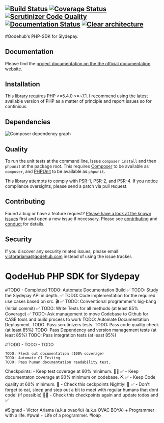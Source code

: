 [![Build Status][travis-image]][travis-url] [![Coverage Status][coveralls-image]][coveralls-url] [![Scrutinizer Code Quality][scrutinizer-image]][scrutinizer-url]  [![Documentation Status][readthedocs-image]][readthedocs-url] [![Clear architecture][clear-architecture-image]][clear-architecture-url]
---

#Qodehub's PHP-SDK for Slydepay.

## Documentation

Please find the [project documentation on the the official documentation website](http://qodehub.github.io/slydepay).

## Installation

This library requires PHP >=5.4.0 <=~7.1. I recommend using the latest available version of PHP as a matter of principle and report issues so for continious.

## Dependencies

![Composer dependency graph](https://rawgit.com/qodehub/slydepay/master/doc/dependencies.svg)

## Quality

To run the unit tests at the command line, issue `composer install` and then `phpunit` at the package root. This requires [Composer](http://getcomposer.org/) to be available as `composer`, and [PHPUnit](http://phpunit.de/manual/) to be available as `phpunit`.

This library attempts to comply with [PSR-1][], [PSR-2][], and [PSR-4][]. If you notice compliance oversights, please send a patch via pull request.

## Contributing

Found a bug or have a feature request? [Please have a look at the known issues](https://github.com/qodehub/slydepay/issues) first and open a new issue if necessary. Please see [contributing](CONTRIBUTING.md) and [conduct](CONDUCT.md) for details.

## Security

If you discover any security related issues, please email victorariama@qodehub.com instead of using the issue tracker.

[travis-image]: https://secure.travis-ci.org/qodehub/slydepay.svg
[travis-url]: https://travis-ci.org/qodehub/slydepay
[coveralls-image]: https://coveralls.io/repos/qodehub/slydepay/badge.svg?branch=master&service=github
[coveralls-url]: https://coveralls.io/github/qodehub/slydepay?branch=master
[scrutinizer-image]: https://scrutinizer-ci.com/g/qodehub/slydepay/badges/quality-score.png?b=master
[scrutinizer-url]: https://scrutinizer-ci.com/g/qodehub/slydepay/?branch=master
[readthedocs-image]: https://readthedocs.org/projects/qodehub-slydepay/badge/?version=latest
[readthedocs-url]: http://qodehub-slydepay.readthedocs.io/en/latest/?badge=latest
[clear-architecture-image]: https://img.shields.io/badge/Clear%20Architecture-%E2%9C%94-brightgreen.svg
[clear-architecture-url]: https://github.com/jkphl/clear-architecture
[author-url]: http://www.qodehub.com
[PSR-1]: https://github.com/php-fig/fig-standards/blob/master/accepted/PSR-1-basic-coding-standard.md
[PSR-2]: https://github.com/php-fig/fig-standards/blob/master/accepted/PSR-2-coding-style-guide.md
[PSR-4]: https://github.com/php-fig/fig-standards/blob/master/accepted/PSR-4-autoloader.md


# QodeHub PHP SDK for Slydepay

#TODO - Completed
TODO: Automate Documentation Build ✅
TODO: Study the Slydepay API in depth. ✅
TODO: Code implementation for the required use cases based on src. 🎬 ✅
TODO: Conventional programmer's big-bang (Initial commit) ✅
TODO: Write Tests for all methods (at least 85% Coverage) ✅
TODO: Ask management to move Codebase to Github for CASE tools and build process to work
TODO: Automate Documentation Deployment.
TODO: Pass scrutinizers tests.
TODO: Pass code quality check (at least 85%)
TODO: Pass Dependency and version management tests (at least 85%)
TODO: Pass Integration tests (at least 85%)

#TODO - TODO - TODO
```
TODO: Flesh out documentation (100% coverage)
TODO: Automate CI Testing
TODO: Pass human documentation readability test.
```

Checkpoints:
    - Keep test coverage at 60% minimum. 👩‍⚕️ ✅
    - Keep documentaton coverage at 90% minimum on codebase. ⛏ ✅
    - Keep Code quality at 60% minimum. 🐞
    - Check this ceckpoints Nightly! 💋 ✅
    - Don't forget to eat, sleep and step out a bit to meet with regular humans that dont code! (if possible) 🤷‍♂️
    - Check this checkpoints again and update todos and ✅


#Signed
    - Victor Ariama (a.k.a ovac4u) (a.k.a OVAC BOYA)
        + Programmer with a life. #pwal
        + Life of a programmer. #loap
